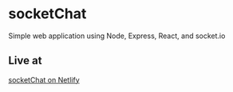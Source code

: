 # socketChat

Simple web application using Node, Express, React, and socket.io

## Live at

[socketChat on Netlify](https://socketchat-8g9k.netlify.app)
